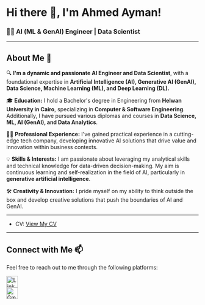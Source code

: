 # Hi there 👋, I'm Ahmed Ayman!

### 🧑‍💻 **AI (ML & GenAI) Engineer | Data Scientist**

---

## About Me 🚀

🔍 **I'm a dynamic and passionate AI Engineer and Data Scientist**, with a foundational expertise in **Artificial Intelligence (AI), Generative AI (GenAI), Data Science, Machine Learning (ML), and Deep Learning (DL).**

🎓 **Education:** I hold a Bachelor's degree in Engineering from **Helwan University in Cairo**, specializing in **Computer & Software Engineering**. Additionally, I have pursued various diplomas and courses in **Data Science, ML, AI (GenAI), and Data Analytics**.

👨‍💼 **Professional Experience:** I've gained practical experience in a cutting-edge tech company, developing innovative AI solutions that drive value and innovation within business contexts.

💡 **Skills & Interests:** I am passionate about leveraging my analytical skills and technical knowledge for data-driven decision-making. My aim is continuous learning and self-realization in the field of AI, particularly in **generative artificial intelligence**.

🛠 **Creativity & Innovation:** I pride myself on my ability to think outside the box and develop creative solutions that push the boundaries of AI and GenAI.

---
- CV: [View My CV](https://drive.google.com/file/d/1rSg82NMdpID9HNT-SWV76X04NSsBMkQ_/view?usp=drive_link)
---
## Connect with Me 📫

Feel free to reach out to me through the following platforms: 
<p align="left">
  <a href="https://www.linkedin.com/in/ahmed-ayman-samir">
    <img src="https://github.com/Ahmed1437/Ahmed1437/blob/main/Icons/linkedin.png" width="30" height="30" alt="LinkedIn"/>
  </a>
  <br/><a href="mailto:ahmed.ayman1437@gmail.com">
    <img src="https://github.com/Ahmed1437/Ahmed1437/blob/main/Icons/gmail.png" width="30" height="30" alt="Gmail"/>
  </a>
</p>
